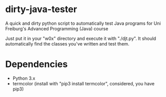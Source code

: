# dirty-java-tester
A quick and dirty python script to automatically test Java programs for Uni Freiburg's Advanced Programming (Java) course

Just put it in your "w0x" directory and execute it with "./djt.py". It should automatically find the classes you've written and test them.

# Dependencies
- Python 3.x
- termcolor (install with "pip3 install termcolor", considered, you have pip3)
